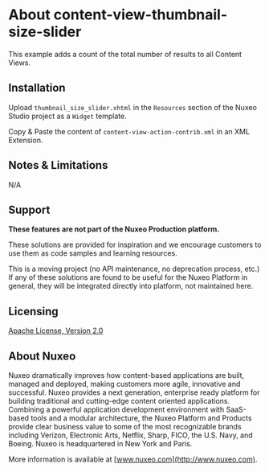 # About **content-view-thumbnail-size-slider**

This example adds a count of the total number of results to all Content Views.

## Installation

Upload `thumbnail_size_slider.xhtml` in the `Resources` section of the Nuxeo Studio project as a `Widget` template.

Copy & Paste the content of `content-view-action-contrib.xml` in an XML Extension.

## Notes & Limitations

N/A

## Support

**These features are not part of the Nuxeo Production platform.**

These solutions are provided for inspiration and we encourage customers to use them as code samples and learning resources.

This is a moving project (no API maintenance, no deprecation process, etc.) If any of these solutions are found to be useful for the Nuxeo Platform in general, they will be integrated directly into platform, not maintained here.

## Licensing

[Apache License, Version 2.0](http://www.apache.org/licenses/LICENSE-2.0)

## About Nuxeo

Nuxeo dramatically improves how content-based applications are built, managed and deployed, making customers more agile, innovative and successful. Nuxeo provides a next generation, enterprise ready platform for building traditional and cutting-edge content oriented applications. Combining a powerful application development environment with SaaS-based tools and a modular architecture, the Nuxeo Platform and Products provide clear business value to some of the most recognizable brands including Verizon, Electronic Arts, Netflix, Sharp, FICO, the U.S. Navy, and Boeing. Nuxeo is headquartered in New York and Paris.

More information is available at [www.nuxeo.com](http://www.nuxeo.com).
